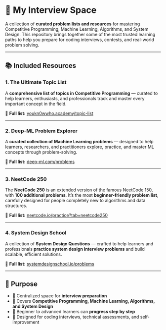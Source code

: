 # 🚀 My Interview Space

A collection of **curated problem lists and resources** for mastering Competitive Programming, Machine Learning, Algorithms, and System Design.
This repository brings together some of the most trusted learning paths to help you prepare for coding interviews, contests, and real-world problem solving.

---

## 📚 Included Resources

### 1. The Ultimate Topic List

A **comprehensive list of topics in Competitive Programming** — curated to help learners, enthusiasts, and professionals track and master every important concept in the field.

🔗 **Full list:** [youkn0wwho.academy/topic-list](https://youkn0wwho.academy/topic-list)

---

### 2. Deep-ML Problem Explorer

A **curated collection of Machine Learning problems** — designed to help learners, researchers, and practitioners explore, practice, and master ML concepts through problem-solving.

🔗 **Full list:** [deep-ml.com/problems](https://www.deep-ml.com/problems)

---

### 3. NeetCode 250

The **NeetCode 250** is an extended version of the famous NeetCode 150, with **100 additional problems**. It’s the most **beginner-friendly problem list**, carefully designed for people completely new to algorithms and data structures.

🔗 **Full list:** [neetcode.io/practice?tab=neetcode250](https://neetcode.io/practice?tab=neetcode250)

---

### 4. System Design School

A collection of **System Design Questions** — crafted to help learners and professionals **practice system design interview problems** and build scalable, efficient solutions.

🔗 **Full list:** [systemdesignschool.io/problems](https://systemdesignschool.io/problems)

---

## 🌟 Purpose

* 📌 Centralized space for **interview preparation**
* 📌 Covers **Competitive Programming, Machine Learning, Algorithms, and System Design**
* 📌 Beginner to advanced learners can **progress step by step**
* 📌 Designed for coding interviews, technical assessments, and self-improvement